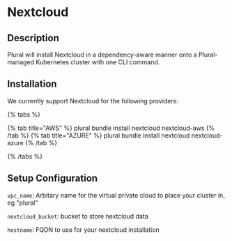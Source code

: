 
# Nextcloud

## Description

Plural will install Nextcloud in a dependency-aware manner onto a Plural-managed Kubernetes cluster with one CLI command.

## Installation

We currently support Nextcloud for the following providers:

{% tabs %}

{% tab title="AWS" %}
plural bundle install nextcloud nextcloud-aws
{% /tab %}
{% tab title="AZURE" %}
plural bundle install nextcloud nextcloud-azure
{% /tab %}

{% /tabs %}

## Setup Configuration

`vpc_name`: Arbitary name for the virtual private cloud to place your cluster in, eg "plural"

`nextcloud_bucket`: bucket to store nextcloud data

`hostname`: FQDN to use for your nextcloud installation


